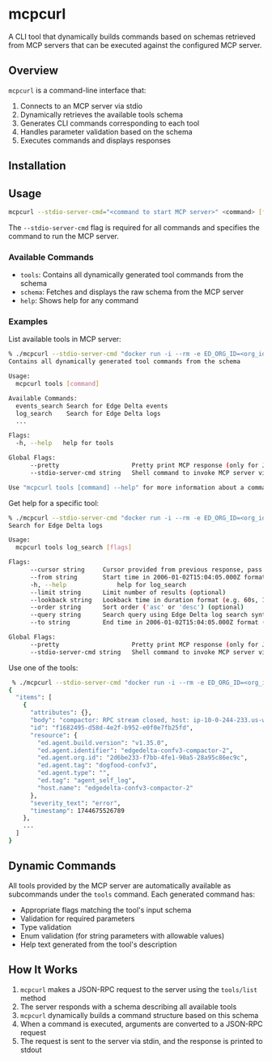 # mcpcurl

A CLI tool that dynamically builds commands based on schemas retrieved from MCP servers that can
be executed against the configured MCP server.

## Overview

`mcpcurl` is a command-line interface that:

1. Connects to an MCP server via stdio
2. Dynamically retrieves the available tools schema
3. Generates CLI commands corresponding to each tool
4. Handles parameter validation based on the schema
5. Executes commands and displays responses

## Installation

## Usage

```bash
mcpcurl --stdio-server-cmd="<command to start MCP server>" <command> [flags]
```

The `--stdio-server-cmd` flag is required for all commands and specifies the command to run the MCP server.

### Available Commands

- `tools`: Contains all dynamically generated tool commands from the schema
- `schema`: Fetches and displays the raw schema from the MCP server
- `help`: Shows help for any command

### Examples

List available tools in MCP server:

```bash
% ./mcpcurl --stdio-server-cmd "docker run -i --rm -e ED_ORG_ID=<org_id> -e ED_API_TOKEN=<token> mcp/edgedelta" tools --help
Contains all dynamically generated tool commands from the schema

Usage:
  mcpcurl tools [command]

Available Commands:
  events_search Search for Edge Delta events
  log_search    Search for Edge Delta logs
  ...

Flags:
  -h, --help   help for tools

Global Flags:
      --pretty                    Pretty print MCP response (only for JSON responses) (default true)
      --stdio-server-cmd string   Shell command to invoke MCP server via stdio (required)

Use "mcpcurl tools [command] --help" for more information about a command.
```

Get help for a specific tool:

```bash
% ./mcpcurl --stdio-server-cmd "docker run -i --rm -e ED_ORG_ID=<org_id> -e ED_API_TOKEN=<token> mcp/edgedelta" tools log_search --help
Search for Edge Delta logs

Usage:
  mcpcurl tools log_search [flags]

Flags:
      --cursor string     Cursor provided from previous response, pass it to next request so that we can move the cursor with given limit. (optional)
      --from string       Start time in 2006-01-02T15:04:05.000Z format (optional)
      -h, --help              help for log_search
      --limit string      Limit number of results (optional)
      --lookback string   Lookback time in duration format (e.g. 60s, 15m, 1h, 1d, 1w) (optional)
      --order string      Sort order ('asc' or 'desc') (optional)
      --query string      Search query using Edge Delta log search syntax (optional)
      --to string         End time in 2006-01-02T15:04:05.000Z format (optional)

Global Flags:
      --pretty                    Pretty print MCP response (only for JSON responses) (default true)
      --stdio-server-cmd string   Shell command to invoke MCP server via stdio (required)
```

Use one of the tools:

```bash
 % ./mcpcurl --stdio-server-cmd "docker run -i --rm -e ED_ORG_ID=<org_id> -e ED_API_TOKEN=<token> mcp/edgedelta" tools log_search --lookback 15m --query "error"
{
  "items": [
    {
      "attributes": {},
      "body": "compactor: RPC stream closed, host: ip-10-0-244-233.us-west-2.compute.internal, err: rpc error: code = Canceled desc = context canceled",
      "id": "f1682495-d58d-4e2f-b952-e0f0e7fb25fd",
      "resource": {
        "ed.agent.build.version": "v1.35.0",
        "ed.agent.identifier": "edgedelta-confv3-compactor-2",
        "ed.agent.org.id": "2d6be233-f7bb-4fe1-90a5-28a95c86ec9c",
        "ed.agent.tag": "dogfood-confv3",
        "ed.agent.type": "",
        "ed.tag": "agent_self_log",
        "host.name": "edgedelta-confv3-compactor-2"
      },
      "severity_text": "error",
      "timestamp": 1744675526789
    },
    ...
  ]
}
```

## Dynamic Commands

All tools provided by the MCP server are automatically available as subcommands under the `tools` command. Each generated command has:

- Appropriate flags matching the tool's input schema
- Validation for required parameters
- Type validation
- Enum validation (for string parameters with allowable values)
- Help text generated from the tool's description

## How It Works

1. `mcpcurl` makes a JSON-RPC request to the server using the `tools/list` method
2. The server responds with a schema describing all available tools
3. `mcpcurl` dynamically builds a command structure based on this schema
4. When a command is executed, arguments are converted to a JSON-RPC request
5. The request is sent to the server via stdin, and the response is printed to stdout